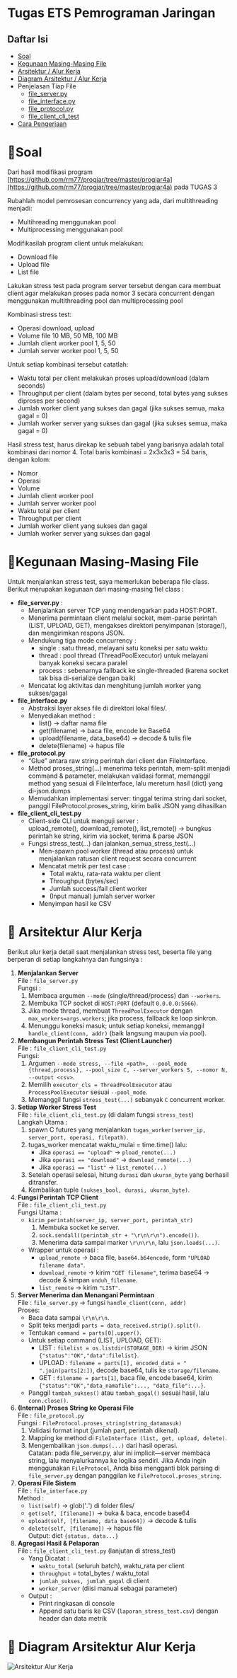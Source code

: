 # Tugas ETS Pemrograman Jaringan
## Daftar Isi
- [Soal]()
- [Kegunaan Masing-Masing File]()
- [Arsitektur / Alur Kerja]()
- [Diagram Arsitektur / Alur Kerja]()
- Penjelasan Tiap File
  - [file_server.py]()
  - [file_interface.py]()
  - [file_protocol.py]()
  - [file_client_cli_test]()
- [Cara Pengerjaan]()

# 🌲Soal
Dari hasil modifikasi program [https://github.com/rm77/progjar/tree/master/progjar4a](https://github.com/rm77/progjar/tree/master/progjar4a) pada TUGAS 3 <br>

Rubahlah model pemrosesan concurrency yang ada, dari multithreading menjadi: 
  - Multihreading menggunakan pool<br>
  - Multiprocessing menggunakan pool <br>

Modifikasilah program client untuk melakukan:
- Download file
- Upload file
- List file <br>

Lakukan stress test pada program server tersebut dengan cara membuat client agar melakukan proses pada nomor 3 secara concurrent dengan menggunakan multithreading pool dan multiprocessing pool <br>

Kombinasi stress test: <br>
- Operasi download, upload
- Volume file 10 MB, 50 MB, 100 MB
- Jumlah client worker pool 1, 5, 50
- Jumlah server worker pool 1, 5, 50 <br>

Untuk setiap kombinasi tersebut catatlah:
- Waktu total per client melakukan proses upload/download (dalam seconds)
- Throughput per client (dalam bytes per second, total bytes yang sukses diproses per second)
- Jumlah worker client yang sukses dan gagal (jika sukses semua, maka gagal = 0)
- Jumlah worker server yang sukses dan gagal (jika sukses semua, maka gagal = 0) <br>

Hasil stress test, harus direkap ke sebuah tabel yang barisnya adalah total kombinasi dari nomor 4. Total baris kombinasi = 2x3x3x3 = 54 baris, dengan kolom: <br>
- Nomor
- Operasi
- Volume
- Jumlah client worker pool
- Jumlah server worker pool
- Waktu total per client
- Throughput per client
- Jumlah worker client yang sukses dan gagal
- Jumlah worker server yang sukses dan gagal

# 🌲Kegunaan Masing-Masing File
Untuk menjalankan stress test, saya memerlukan beberapa file class. Berikut merupakan kegunaan dari masing-masing fiel class : 
- **file_server.py** :
  - Menjalankan server TCP yang mendengarkan pada HOST:PORT.
  - Menerima permintaan client melalui socket, mem-parse perintah (LIST, UPLOAD, GET), mengakses direktori penyimpanan (storage/), dan mengirimkan respons JSON.
  - Mendukung tiga mode concurrency :
    - single : satu thread, melayani satu koneksi per satu waktu
    - thread : pool thread (ThreadPoolExecutor) untuk melayani banyak koneksi secara paralel
    - process : sebenarnya fallback ke single-threaded (karena socket tak bisa di-serialize dengan baik)
  - Mencatat log aktivitas dan menghitung jumlah worker yang sukses/gagal
- **file_interface.py**
  - Abstraksi layer akses file di direktori lokal files/.
  - Menyediakan method :
    - list() → daftar nama file
    - get(filename) → baca file, encode ke Base64
    - upload(filename, data_base64) → decode & tulis file
    - delete(filename) → hapus file
- **file_protocol.py**
  - “Glue” antara raw string perintah dari client dan FileInterface.
  - Method proses_string(...) menerima teks perintah, mem-split menjadi command & parameter, melakukan validasi format, memanggil method yang sesuai di FileInterface, lalu mereturn hasil (dict) yang di-json.dumps
  - Memudahkan implementasi server: tinggal terima string dari socket, panggil FileProtocol.proses_string, kirim balik JSON yang dihasilkan
- **file_client_cli_test.py**
  - Client-side CLI untuk menguji server : <br>
    upload_remote(), download_remote(), list_remote() → bungkus perintah ke string, kirim via socket, terima & parse JSON
  - Fungsi stress_test(...) dan jalankan_semua_stress_test(...)
    - Men-spawn pool worker (thread atau process) untuk menjalankan ratusan client request secara concurrent
    - Mencatat metrik per test case :
      - Total waktu, rata-rata waktu per client
      - Throughput (bytes/sec)
      - Jumlah success/fail client worker
      - (Input manual) jumlah server worker
    - Menyimpan hasil ke CSV

# 🌲 Arsitektur Alur Kerja
Berikut alur kerja detail saat menjalankan stress test, beserta file yang berperan di setiap langkahnya dan fungsinya :
1. **Menjalankan Server** <br>
   File : `file_server.py` <br>
   Fungsi :
   1. Membaca argumen `--mode` (single/thread/process) dan `--workers`.
   2. Membuka TCP socket di `HOST:PORT` (default `0.0.0.0:5666`).
   3. Jika mode thread, membuat `ThreadPoolExecutor` dengan `max_workers=args.workers`; jika process, fallback ke loop sinkron.
   4. Menunggu koneksi masuk; untuk setiap koneksi, memanggil `handle_client(conn, addr)` (baik langsung maupun via pool).
2. **Membangun Perintah Stress Test (Client Launcher)** <br>
   File : `file_client_cli_test.py` <br>
   Fungsi:
   1. Argumen `--mode stress, --file <path>, --pool_mode {thread,process}, --pool_size C, --server_workers S, --nomor N, --output <csv>`.
   2. Memilih `executor_cls = ThreadPoolExecutor` atau `ProcessPoolExecutor` sesuai `--pool_mode`.
   3. Memanggil fungsi `stress_test(...)` sebanyak `C` concurrent worker.
3. **Setiap Worker Stress Test** <br>
   File : `file_client_cli_test.py` (di dalam fungsi `stress_test`) <br>
   Langkah Utama :
   1. spawn C futures yang menjalankan `tugas_worker(server_ip, server_port, operasi, filepath)`.
   2. tugas_worker mencatat waktu_mulai = time.time() lalu:
      - Jika `operasi == "upload"` → `pload_remote(...)`
      - Jika `operasi == "download"` → `download_remote(...)`
      - Jika `operasi == "list"` → `list_remote(...)`
   3. Setelah operasi selesai, hitung `durasi` dan `ukuran_byte` yang berhasil ditransfer.
   4. Kembalikan tuple `(sukses_bool, durasi, ukuran_byte)`.
4. **Fungsi Perintah TCP Client** <br>
   File : `file_client_cli_test.py` <br>
   Fungsi Utama :
   - `kirim_perintah(server_ip, server_port, perintah_str)` <br>
     1. Membuka socket ke server.
     2. `sock.sendall((perintah_str + "\r\n\r\n").encode())`.
     3. Menerima data sampai marker `\r\n\r\n`, lalu `json.loads(...)`.
   - Wrapper untuk operasi :
     - `upload_remote` → baca file, `base64.b64encode`, form `"UPLOAD filename data"`.
     - `download_remote` → kirim `"GET filename"`, terima base64 → decode & simpan `unduh_filename`.
     - `list_remote` → kirim `"LIST"`.
5. **Server Menerima dan Menangani Permintaan** <br>
   File : `file_server.py` → fungsi `handle_client(conn, addr)` <br>
   Proses:
   - Baca data sampai `\r\n\r\n`.
   - Split teks menjadi `parts = data_received.strip().split()`.
   - Tentukan `command = parts[0].upper()`.
   - Untuk setiap command (LIST, UPLOAD, GET):
     - LIST : `filelist = os.listdir(STORAGE_DIR)` → kirim JSON `{"status":"OK","data":filelist}`.
     - UPLOAD : `filename = parts[1], encoded_data = " ".join(parts[2:])`, decode base64, tulis ke `storage/filename`.
     - GET : `filename = parts[1]`, baca file, encode base64, kirim `{"status":"OK","data_namafile":..., "data_file":...}`.
   - Panggil `tambah_sukses()` atau `tambah_gagal()` sesuai hasil, lalu `conn.close()`.
6. **(Internal) Proses String ke Operasi File** <br>
   File : `file_protocol.py` <br>
   Fungsi : `FileProtocol.proses_string(string_datamasuk)`
   1. Validasi format input (jumlah part, perintah dikenal).
   2. Mapping ke method di `FileInterface (list, get, upload, delete)`.
   3. Mengembalikan `json.dumps(...)` dari hasil operasi. <br>
   Catatan: pada file_server.py, alur ini implicit—server membaca string, lalu menyalurkannya ke logika sendiri. Jika Anda ingin menggunakan `FileProtocol`, Anda bisa mengganti blok parsing di `file_server.py` dengan panggilan ke `FileProtocol.proses_string`.
7. **Operasi File Sistem** <br>
   File : `file_interface.py` <br>
   Method :
   - `list(self)` → glob('*.*') di folder files/
   - `get(self, [filename])` → buka & baca, encode base64
   - `upload(self, [filename, data_base64])` → decode & tulis
   - `delete(self, [filename])` → hapus file <br>
  Output: dict `{status, data...}`
8. **Agregasi Hasil & Pelaporan** <br>
   File : `file_client_cli_test.py` (lanjutan di stress_test) <br>
   - Yang Dicatat :
     - `waktu_total` (seluruh batch), waktu_rata per client
     - `throughput` = total_bytes / waktu_total
     - `jumlah_sukses, jumlah_gagal` di client
     - `worker_server` (diisi manual sebagai parameter) <br>
   - Output :
     - Print ringkasan di console
     - Append satu baris ke CSV (`laporan_stress_test.csv`) dengan header dan data metrik

# 🌲 Diagram Arsitektur Alur Kerja
![Arsitektur Alur Kerja](https://github.com/user-attachments/assets/b8f73562-07dd-4067-835d-3480f1be7f43)

